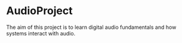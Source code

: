 # AudioProject
 The aim of this project is to learn digital audio fundamentals and how systems interact with audio.
